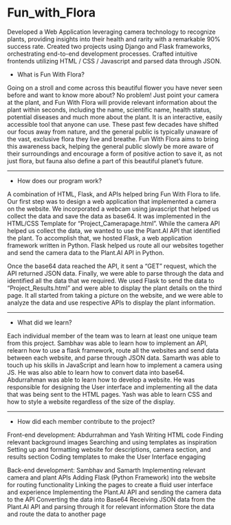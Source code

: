 # Fun_with_Flora

Developed a Web Application leveraging camera technology to recognize plants, providing insights into their health and rarity with a remarkable 90% success rate. 
Created two projects using Django and Flask frameworks, orchestrating end-to-end development processes. 
Crafted intuitive frontends utilizing HTML / CSS / Javascript and parsed data through JSON.

- What is Fun With Flora?

Going on a stroll and come across this beautiful flower you have never seen before and want to know more about? No problem! Just point your camera at the plant, and Fun With Flora will provide relevant information about the plant within seconds, including the name, scientific name, health status, potential diseases and much more about the plant. It is an interactive, easily accessible tool that anyone can use. These past few decades have shifted our focus away from nature, and the general public is typically unaware of the vast, exclusive flora they live and breathe. Fun With Flora aims to bring this awareness back, helping the general public slowly be more aware of their surroundings and encourage a form of positive action to save it, as not just flora, but fauna also define a part of this beautiful planet’s future. 
____________________________________________________________________________________

- How does our program work?

A combination of HTML, Flask, and APIs helped bring Fun With Flora to life. Our first step was to design a web application that implemented a camera on the website. We incorporated a webcam using javascript that helped us collect the data and save the data as base64. It was implemented in the HTML/CSS Template for “Project_Camerapage.html”. While the camera API helped us collect the data, we wanted to use the Plant.AI API that identified the plant. To accomplish that, we hosted Flask, a web application framework written in Python. Flask helped us route all our websites together and send the camera data to the Plant.AI API in Python.  

Once the base64 data reached the API, it sent a “GET” request, which the API returned JSON data. Finally, we were able to parse through the data and identified all the data that we required. We used Flask to send the data to “Project_Results.html” and were able to display the plant details on the third page. It all started from taking a picture on the website, and we were able to analyze the data and use respective APIs to display the plant information.
____________________________________________________________________________________

- What did we learn?

Each individual member of the team was to learn at least one unique team from this project. 
Sambhav was able to learn how to implement an API, relearn how to use a flask framework, route all the websites and send data between each website, and parse through JSON data. 
Samarth was able to touch up his skills in JavaScript and learn how to implement a camera using JS. He was also able to learn how to convert data into base64.
Abdurrahman was able to learn how to develop a website. He was responsible for designing the User interface and implementing all the data that was being sent to the HTML pages.
Yash was able to learn CSS and how to style a website regardless of the size of the display. 
____________________________________________________________________________________

- How did each member contribute to the project?

Front-end development: Abdurrahman and Yash
Writing HTML code
Finding relevant background images
Searching and using templates as inspiration
Setting up and formatting website for descriptions, camera section, and results section 
Coding templates to make the User Interface engaging

Back-end development: Sambhav and Samarth
Implementing relevant camera and plant APIs
Adding Flask (Python Framework) into the website for routing functionality
Linking the pages to create a fluid user interface and experience
Implementing the Plant.AI API and sending the camera data to the API
Converting the data into Base64
Receiving JSON data from the Plant.AI API and parsing through it for relevant information
Store the data and route the data to another page
